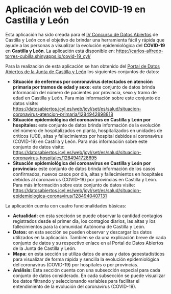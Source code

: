 # Aplicación web del COVID-19 en Castilla y León

Esta aplicación ha sido creada para el [IV Concurso de Datos Abiertos](https://datosabiertos.jcyl.es/web/es/concurso-datos-abiertos/concurso-datos-abiertos.html) de Castilla y León con el objetivo de brindar una herramienta fácil y rápida que ayude a las personas a visualizar la evolución epidemiológica del **COVID-19** en **Castilla y León**. La aplicación está disponible en: https://carlos-alfredo-torres-cubilla.shinyapps.io/covid-19_cyl/

Para la realización de esta aplicación se han obtenido del [Portal de Datos Abiertos de la Junta de Castilla y León](https://datosabiertos.jcyl.es/web/es/catalogo-datos.html) los siguientes conjuntos de datos: 
* **Situación de enfermos por conronavirus detectados en atención primaria por tramos de edad y sexo:** este conjunto de datos brinda información del número de pacientes por provincia, sexo y tramo de edad en Castilla y León. Para más información sobre este conjunto de datos visite: https://datosabiertos.jcyl.es/web/jcyl/set/es/salud/situacion-coronavirus-atencion-primaria/1284942898818
* **Situación epidemiológica del coronavirus en Castilla y León por hospitales:** este conjunto de datos brinda información de la evolución del número de hospitalizados en planta, hospitalizados en unidades de críticos (UCI), altas y fallecimientos por hospital debidos al coronavirus (COVID-19) en Castilla y León. Para más información sobre este conjunto de datos visite: https://datosabiertos.jcyl.es/web/jcyl/set/es/salud/situacion-coronavirus-hospitales/1284941728695
* **Situación epidemiológica del coronavirus en Castilla y León por provincias:** este conjunto de datos brinda información de los casos confirmados, nuevos casos por día, altas y fallecimientos en hospitales debidos al coronavirus (COVID-19) por provincias en Castilla y León. Para más información sobre este conjunto de datos visite: https://datosabiertos.jcyl.es/web/jcyl/set/es/salud/situacion-epidemiologica-coronavirus/1284940407131

La aplicación cuenta con cuatro funcionalidades básicas: 
* **Actualidad:** en esta seccioón se puede observar la cantidad contagios registrados desde el primer día, los contagios diarios, las altas y los fallecimientos para la comunidad Autónoma de Castilla y León. 
* **Datos:** en esta sección se pueden observar y descargar los datos utilizados en la aplicación. También se da una explicación breve de cada conjunto de datos y su respectivo enlace en al Portal de Datos Abiertos de la Junta de Castilla y León.
* **Mapa:** en esta sección se utiliza datos de areas y datos geoestadísticos para visualizar de forma rápida y sencilla la evolución epidemiológica del coronavirus (COVID-19) por hospitales o por provincias. 
* **Análisis:** Esta sección cuenta con una subsección especial para cada conjunto de datos considerado. En cada subsección se puede visualizar los datos filtrando y seleccionando variables para facilitar el entendimiento de la evolución del coronavirus (COVID-19). 
